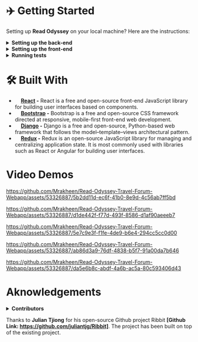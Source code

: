 # :airplane: Getting Started

Setting up <b>Read Odyssey</b> on your local machine? Here are the instructions:

<details>
 <summary><b>Setting up the back-end</b></summary>
 <br />
 
1. First clone the repository

```sh
$ git clone https://github.com/Mrakheen/travel-website-project-CSE-3311.git
```

2. Setting up python virtual environment and activating it

```sh
$ python -m venv myenv
$ myenv\Scripts\activate
or
$ source myenv/bin/activate
```

3. Install Redyssey's dependencies

```sh
$ cd backend
$ pip install -r requirements.txt
```

4. Create db file if not exist

```sh
==============================================================================================
if db.sqlite3 does not exist create the file with name "db.sqlite3" in the backend.
The current db file could be corrupted causing migrations in the next step to fail.
==============================================================================================
```

5. Once the DB has been properly set up, run migrations

```sh
$ python manage.py makemigrations
$ python manage.py migrate
```

6. Finally, run the server

```sh
$ python manage.py runserver

=======================================================
Watching for file changes with StatReloader
Performing system checks...

System check identified no issues (0 silenced).
March 08, 2023 - 00:40:33
Django version 4.1.3, using settings 'backend.settings'
Starting development server at http://127.0.0.1:8000/
Quit the server with CONTROL-C.
=======================================================
```

</details>

<details>
 <summary><b>Setting up the front-end</b></summary>
 <br />
 
1. Install dependencies

```sh
$ cd frontend
$ npm cache clean --force
$ npm install -g react-scripts
$ npm install
```

2. Run the server

```sh
$ npm install react-hook-form
$ npm start

=======================================================
Compiled successfully!

You can now view frontend in the browser.

  Local:            http://localhost:3000
  On Your Network:  http://192.168.0.88:3000
=======================================================
```

**That's it!**

</details>

<details>
 <summary><b>Running tests</b></summary>
 <br />

1. To run API tests, simply do the following

```sh
$ cd backend
$ python manage.py test
```
</details> 

# 🛠️ Built With 
- <img src="https://user-images.githubusercontent.com/53683415/223294710-a2ba9d4c-c680-497a-9b71-101f2186fc49.png" width="12"> <b><a href="https://reactjs.org/">React</a> -</b> React is a free and open-source front-end JavaScript library for building user interfaces based on components.
- <img src="https://user-images.githubusercontent.com/53683415/223313723-71cdde37-3494-44e8-80cb-01edecb3311c.png" width="12"> <b><a href="https://getbootstrap.com/">Bootstrap</a> -</b> Bootstrap is a free and open-source CSS framework directed at responsive, mobile-first front-end web development.
- <img src="https://user-images.githubusercontent.com/53683415/223313813-78e199cc-9a22-4603-99d3-6b50e2bcec0f.png" width="12"> <b><a href="https://www.djangoproject.com/">Django</a> -</b> Django is a free and open-source, Python-based web framework that follows the model–template–views architectural pattern.
- <img src="https://user-images.githubusercontent.com/53683415/223313847-3cf57f1a-11fd-4963-a1df-b3895e478119.png" width="12"> <b><a href="https://redux.js.org/">Redux</a> -</b> Redux is an open-source JavaScript library for managing and centralizing application state. It is most commonly used with libraries such as React or Angular for building user interfaces.


# Video Demos

https://github.com/Mrakheen/Read-Odyssey-Travel-Forum-Webapp/assets/53326887/5b2dd11d-ec6f-41b0-8e9d-4c56ab7ff5bd


https://github.com/Mrakheen/Read-Odyssey-Travel-Forum-Webapp/assets/53326887/d1de442f-f77d-493f-8586-d1af90aeeeb7


https://github.com/Mrakheen/Read-Odyssey-Travel-Forum-Webapp/assets/53326887/5e7c9e3f-f1fe-4de9-b6e4-294cc5cc0d00


https://github.com/Mrakheen/Read-Odyssey-Travel-Forum-Webapp/assets/53326887/ab86d3a9-76df-4838-b5f7-91a00da7b646


https://github.com/Mrakheen/Read-Odyssey-Travel-Forum-Webapp/assets/53326887/da5e6b8c-abdf-4a6b-ac5a-80c593406d43

# Aknowledgements 
<details>
<summary><b>Contributors</b></summary>

1. Mubtasim Ahmed Rakheen
 
2. Hanumath Ponnaluri
   
3. Phu Duc Nguyen
   
4. Freddy Rodriguez
</details>

Thanks to <b>Julian Tjiong</b> for his open-source Github project Ribbit <b>[Github Link: https://github.com/juliantjg/Ribbit]</b>. The project has been built on top of the existing project. 


